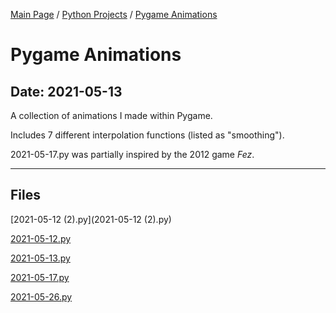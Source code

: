 [Main Page](/) / [Python Projects](/python) / [Pygame Animations](/python/2021-05-13_Pygame_Animations)

# Pygame Animations

## Date: 2021-05-13

A collection of animations I made within Pygame.

Includes 7 different interpolation functions (listed as "smoothing").

2021-05-17.py was partially inspired by the 2012 game *Fez*.

-----

## Files

[2021-05-12 (2).py](2021-05-12 (2).py)

[2021-05-12.py](2021-05-12.py)

[2021-05-13.py](2021-05-13.py)

[2021-05-17.py](2021-05-17.py)

[2021-05-26.py](2021-05-26.py)